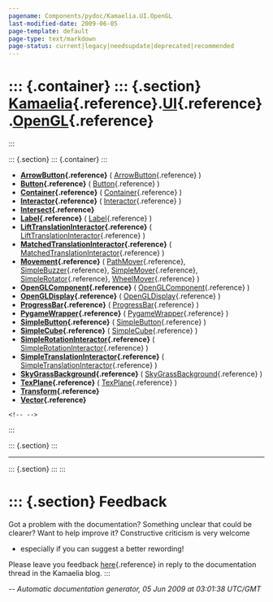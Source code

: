 ```yaml
---
pagename: Components/pydoc/Kamaelia.UI.OpenGL
last-modified-date: 2009-06-05
page-template: default
page-type: text/markdown
page-status: current|legacy|needsupdate|deprecated|recommended
---
```

::: {.container}
::: {.section}
[Kamaelia](/Components/pydoc/Kamaelia.html){.reference}.[UI](/Components/pydoc/Kamaelia.UI.html){.reference}.[OpenGL](/Components/pydoc/Kamaelia.UI.OpenGL.html){.reference}
============================================================================================================================================================================
:::

::: {.section}
::: {.container}
:::

-   **[ArrowButton](/Components/pydoc/Kamaelia.UI.OpenGL.ArrowButton.html){.reference}**
    (
    [ArrowButton](/Components/pydoc/Kamaelia.UI.OpenGL.ArrowButton.ArrowButton.html){.reference}
    )
-   **[Button](/Components/pydoc/Kamaelia.UI.OpenGL.Button.html){.reference}**
    (
    [Button](/Components/pydoc/Kamaelia.UI.OpenGL.Button.Button.html){.reference}
    )
-   **[Container](/Components/pydoc/Kamaelia.UI.OpenGL.Container.html){.reference}**
    (
    [Container](/Components/pydoc/Kamaelia.UI.OpenGL.Container.Container.html){.reference}
    )
-   **[Interactor](/Components/pydoc/Kamaelia.UI.OpenGL.Interactor.html){.reference}**
    (
    [Interactor](/Components/pydoc/Kamaelia.UI.OpenGL.Interactor.Interactor.html){.reference}
    )
-   **[Intersect](/Components/pydoc/Kamaelia.UI.OpenGL.Intersect.html){.reference}**
-   **[Label](/Components/pydoc/Kamaelia.UI.OpenGL.Label.html){.reference}**
    (
    [Label](/Components/pydoc/Kamaelia.UI.OpenGL.Label.Label.html){.reference}
    )
-   **[LiftTranslationInteractor](/Components/pydoc/Kamaelia.UI.OpenGL.LiftTranslationInteractor.html){.reference}**
    (
    [LiftTranslationInteractor](/Components/pydoc/Kamaelia.UI.OpenGL.LiftTranslationInteractor.LiftTranslationInteractor.html){.reference}
    )
-   **[MatchedTranslationInteractor](/Components/pydoc/Kamaelia.UI.OpenGL.MatchedTranslationInteractor.html){.reference}**
    (
    [MatchedTranslationInteractor](/Components/pydoc/Kamaelia.UI.OpenGL.MatchedTranslationInteractor.MatchedTranslationInteractor.html){.reference}
    )
-   **[Movement](/Components/pydoc/Kamaelia.UI.OpenGL.Movement.html){.reference}**
    (
    [PathMover](/Components/pydoc/Kamaelia.UI.OpenGL.Movement.PathMover.html){.reference},
    [SimpleBuzzer](/Components/pydoc/Kamaelia.UI.OpenGL.Movement.SimpleBuzzer.html){.reference},
    [SimpleMover](/Components/pydoc/Kamaelia.UI.OpenGL.Movement.SimpleMover.html){.reference},
    [SimpleRotator](/Components/pydoc/Kamaelia.UI.OpenGL.Movement.SimpleRotator.html){.reference},
    [WheelMover](/Components/pydoc/Kamaelia.UI.OpenGL.Movement.WheelMover.html){.reference}
    )
-   **[OpenGLComponent](/Components/pydoc/Kamaelia.UI.OpenGL.OpenGLComponent.html){.reference}**
    (
    [OpenGLComponent](/Components/pydoc/Kamaelia.UI.OpenGL.OpenGLComponent.OpenGLComponent.html){.reference}
    )
-   **[OpenGLDisplay](/Components/pydoc/Kamaelia.UI.OpenGL.OpenGLDisplay.html){.reference}**
    (
    [OpenGLDisplay](/Components/pydoc/Kamaelia.UI.OpenGL.OpenGLDisplay.OpenGLDisplay.html){.reference}
    )
-   **[ProgressBar](/Components/pydoc/Kamaelia.UI.OpenGL.ProgressBar.html){.reference}**
    (
    [ProgressBar](/Components/pydoc/Kamaelia.UI.OpenGL.ProgressBar.ProgressBar.html){.reference}
    )
-   **[PygameWrapper](/Components/pydoc/Kamaelia.UI.OpenGL.PygameWrapper.html){.reference}**
    (
    [PygameWrapper](/Components/pydoc/Kamaelia.UI.OpenGL.PygameWrapper.PygameWrapper.html){.reference}
    )
-   **[SimpleButton](/Components/pydoc/Kamaelia.UI.OpenGL.SimpleButton.html){.reference}**
    (
    [SimpleButton](/Components/pydoc/Kamaelia.UI.OpenGL.SimpleButton.SimpleButton.html){.reference}
    )
-   **[SimpleCube](/Components/pydoc/Kamaelia.UI.OpenGL.SimpleCube.html){.reference}**
    (
    [SimpleCube](/Components/pydoc/Kamaelia.UI.OpenGL.SimpleCube.SimpleCube.html){.reference}
    )
-   **[SimpleRotationInteractor](/Components/pydoc/Kamaelia.UI.OpenGL.SimpleRotationInteractor.html){.reference}**
    (
    [SimpleRotationInteractor](/Components/pydoc/Kamaelia.UI.OpenGL.SimpleRotationInteractor.SimpleRotationInteractor.html){.reference}
    )
-   **[SimpleTranslationInteractor](/Components/pydoc/Kamaelia.UI.OpenGL.SimpleTranslationInteractor.html){.reference}**
    (
    [SimpleTranslationInteractor](/Components/pydoc/Kamaelia.UI.OpenGL.SimpleTranslationInteractor.SimpleTranslationInteractor.html){.reference}
    )
-   **[SkyGrassBackground](/Components/pydoc/Kamaelia.UI.OpenGL.SkyGrassBackground.html){.reference}**
    (
    [SkyGrassBackground](/Components/pydoc/Kamaelia.UI.OpenGL.SkyGrassBackground.SkyGrassBackground.html){.reference}
    )
-   **[TexPlane](/Components/pydoc/Kamaelia.UI.OpenGL.TexPlane.html){.reference}**
    (
    [TexPlane](/Components/pydoc/Kamaelia.UI.OpenGL.TexPlane.TexPlane.html){.reference}
    )
-   **[Transform](/Components/pydoc/Kamaelia.UI.OpenGL.Transform.html){.reference}**
-   **[Vector](/Components/pydoc/Kamaelia.UI.OpenGL.Vector.html){.reference}**

```{=html}
<!-- -->
```
:::

::: {.section}
:::

------------------------------------------------------------------------

::: {.section}
:::
:::

::: {.section}
Feedback
========

Got a problem with the documentation? Something unclear that could be
clearer? Want to help improve it? Constructive criticism is very welcome
- especially if you can suggest a better rewording!

Please leave you feedback
[here](../../../cgi-bin/blog/blog.cgi?rm=viewpost&nodeid=1142023701){.reference}
in reply to the documentation thread in the Kamaelia blog.
:::

*\-- Automatic documentation generator, 05 Jun 2009 at 03:01:38 UTC/GMT*
